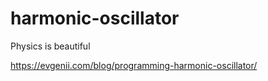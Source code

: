 # harmonic-oscillator
Physics is beautiful

https://evgenii.com/blog/programming-harmonic-oscillator/
